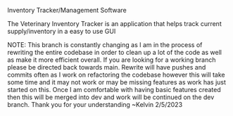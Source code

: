Inventory Tracker/Management Software

The Veterinary Inventory Tracker is an application that helps track current supply/inventory in a easy to use GUI

NOTE: This branch is constantly changing as I am in the process of rewriting the entire codebase in order to clean up a lot of the code as well as make it more efficient overall. If you are looking for a working branch please be directed back towards main. Rewrite will have pushes and commits often as I work on refactoring the codebase however this will take some time and it may not work or may be missing features as work has just started on this. Once I am comfortable with having basic features created then this will be merged into dev and work will be continued on the dev branch. Thank you for your understanding ~Kelvin 2/5/2023